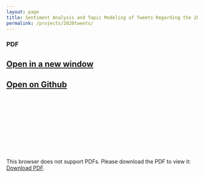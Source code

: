 ```yaml
---
layout: page
title: Sentiment Analysis and Topic Modeling of Tweets Regarding the 2020 Presidential Election
permalink: /projects/2020tweets/
---
```


### PDF

<h2><a href="https://pekofsky.github.io/assets/2020tweets.pdf" target="_blank" rel="noopener noreferrer">Open in a new window</a></h2>

<h2><a href="https://github.com/pekofsky/pekofsky.github.io/blob/5377466144b607522568b39a40c1c61022fd52b1/assets/2020tweets.pdf" target="_blank" rel="noopener noreferrer">Open on Github</a></h2>

<object data="https://pekofsky.github.io/assets/2020tweets.pdf" type="application/pdf" width="700px" height="700px">
    <embed src="https://pekofsky.github.io/assets/2020tweets.pdf">
        <p>This browser does not support PDFs. Please download the PDF to view it: <a href="https://pekofsky.github.io/assets/2020tweets.pdf">Download PDF</a>.</p>
    </embed>
</object>
